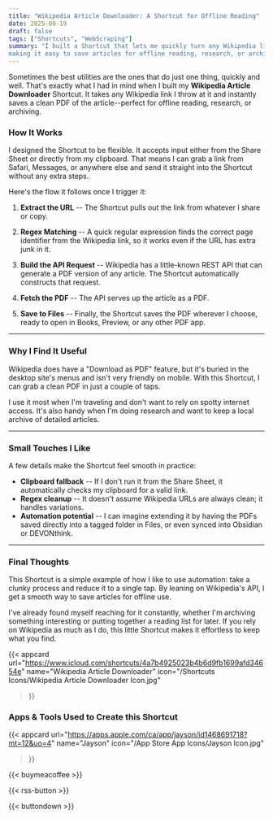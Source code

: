 ```yaml
---
title: "Wikipedia Article Downloader: A Shortcut for Offline Reading"
date: 2025-09-19
draft: false
tags: ["Shortcuts", "WebScraping"]
summary: "I built a Shortcut that lets me quickly turn any Wikipedia link into a clean PDF, 
making it easy to save articles for offline reading, research, or archiving."
---
```



Sometimes the best utilities are the ones that do just one thing, quickly and well. That's 
exactly what I had in mind when I built my **Wikipedia Article Downloader** Shortcut. It takes 
any Wikipedia link I throw at it and instantly saves a clean PDF of the article--perfect for 
offline reading, research, or archiving.

### How It Works

I designed the Shortcut to be flexible. It accepts input either from the Share Sheet or 
directly from my clipboard. That means I can grab a link from Safari, Messages, or anywhere 
else and send it straight into the Shortcut without any extra steps.

Here's the flow it follows once I trigger it:

1. **Extract the URL** -- The Shortcut pulls out the link from whatever I share or copy.

2. **Regex Matching** -- A quick regular expression finds the correct page identifier from 
the Wikipedia link, so it works even if the URL has extra junk in it.

3. **Build the API Request** -- Wikipedia has a little-known REST API that can generate a 
PDF version of any article. The Shortcut automatically constructs that request.

4. **Fetch the PDF** -- The API serves up the article as a PDF.

5. **Save to Files** -- Finally, the Shortcut saves the PDF wherever I choose, ready to 
open in Books, Preview, or any other PDF app.

---

### Why I Find It Useful

Wikipedia does have a "Download as PDF" feature, but it's buried in the desktop site's menus 
and isn't very friendly on mobile. With this Shortcut, I can grab a clean PDF in just a couple 
of taps.

I use it most when I'm traveling and don't want to rely on spotty internet access. It's 
also handy when I'm doing research and want to keep a local archive of detailed articles.

---

### Small Touches I Like

A few details make the Shortcut feel smooth in practice:

- **Clipboard fallback** -- If I don't run it from the Share Sheet, it automatically checks 
my clipboard for a valid link.
- **Regex cleanup** -- It doesn't assume Wikipedia URLs are always clean; it handles variations.
- **Automation potential** -- I can imagine extending it by having the PDFs saved directly 
into a tagged folder in Files, or even synced into Obsidian or DEVONthink.
---

### Final Thoughts

This Shortcut is a simple example of how I like to use automation: take a clunky process and 
reduce it to a single tap. By leaning on Wikipedia's API, I get a smooth way to save articles 
for offline use.

I've already found myself reaching for it constantly, whether I'm archiving something 
interesting or putting together a reading list for later. If you rely on Wikipedia as much 
as I do, this little Shortcut makes it effortless to keep what you find.

{{< appcard 
    url="https://www.icloud.com/shortcuts/4a7b4925023b4b6d9fb1699afd34654e" 
    name="Wikipedia Article Downloader" 
    icon="/Shortcuts Icons/Wikipedia Article Downloader Icon.jpg" 
>}}

### Apps & Tools Used to Create this Shortcut

{{< appcard 
    url="https://apps.apple.com/ca/app/jayson/id1468691718?mt=12&uo=4" 
    name="Jayson" 
    icon="/App Store App Icons/Jayson Icon.jpg" 
>}}

{{< buymeacoffee >}}

{{< rss-button >}}

{{< buttondown >}}